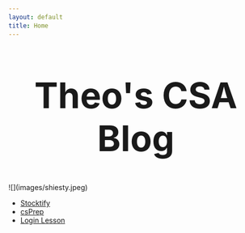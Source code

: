 ```yaml
---
layout: default
title: Home
---
```



<h1>Theo's CSA Blog</h1>
![](images/shiesty.jpeg)


<style>
    h1 {
        text-align: center;
        font-size: 5em;
        margin-top: 1em;
    }
</style>

- [Stocktify]()
- [csPrep]()
- [Login Lesson]()